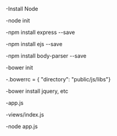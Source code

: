 -Install Node

-node init

-npm install express --save

-npm install ejs --save

-npm install body-parser --save

-bower init

-.bowerrc = { "directory": "public/js/libs"}

-bower install jquery, etc

-app.js

-views/index.js

-node app.js